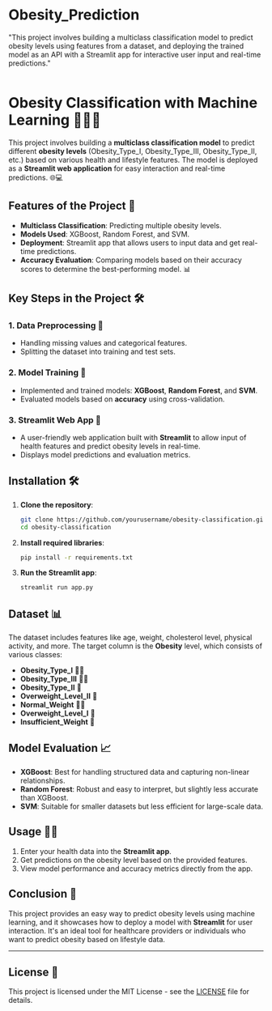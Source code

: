 # Obesity_Prediction
"This project involves building a multiclass classification model to predict obesity levels using features from a dataset, and deploying the trained model as an API with a Streamlit app for interactive user input and real-time predictions."

<img src="">

# Obesity Classification with Machine Learning 🧑‍⚕️🍏

This project involves building a **multiclass classification model** to predict different **obesity levels** (Obesity_Type_I, Obesity_Type_III, Obesity_Type_II, etc.) based on various health and lifestyle features. The model is deployed as a **Streamlit web application** for easy interaction and real-time predictions. 🌐💻

## Features of the Project 🚀

- **Multiclass Classification**: Predicting multiple obesity levels.
- **Models Used**: XGBoost, Random Forest, and SVM.
- **Deployment**: Streamlit app that allows users to input data and get real-time predictions.
- **Accuracy Evaluation**: Comparing models based on their accuracy scores to determine the best-performing model. 📊

## Key Steps in the Project 🛠️

### 1. **Data Preprocessing** 🧹
   - Handling missing values and categorical features.
   - Splitting the dataset into training and test sets.

### 2. **Model Training** 🧠
   - Implemented and trained models: **XGBoost**, **Random Forest**, and **SVM**.
   - Evaluated models based on **accuracy** using cross-validation.

### 3. **Streamlit Web App** 📱
   - A user-friendly web application built with **Streamlit** to allow input of health features and predict obesity levels in real-time.
   - Displays model predictions and evaluation metrics.

## Installation 🛠️

1. **Clone the repository**:
    ```bash
    git clone https://github.com/yourusername/obesity-classification.git
    cd obesity-classification
    ```

2. **Install required libraries**:
    ```bash
    pip install -r requirements.txt
    ```

3. **Run the Streamlit app**:
    ```bash
    streamlit run app.py
    ```

## Dataset 📊

The dataset includes features like age, weight, cholesterol level, physical activity, and more. The target column is the **Obesity** level, which consists of various classes:

- **Obesity_Type_I** 🏋️‍♂️
- **Obesity_Type_III** 🏋️‍♀️
- **Obesity_Type_II** 🍔
- **Overweight_Level_II** 🥗
- **Normal_Weight** 🏃‍♂️
- **Overweight_Level_I** 🥑
- **Insufficient_Weight** 🍏

## Model Evaluation 📈

- **XGBoost**: Best for handling structured data and capturing non-linear relationships.
- **Random Forest**: Robust and easy to interpret, but slightly less accurate than XGBoost.
- **SVM**: Suitable for smaller datasets but less efficient for large-scale data.

## Usage 👨‍💻

1. Enter your health data into the **Streamlit app**.
2. Get predictions on the obesity level based on the provided features.
3. View model performance and accuracy metrics directly from the app.

## Conclusion 🎯

This project provides an easy way to predict obesity levels using machine learning, and it showcases how to deploy a model with **Streamlit** for user interaction. It's an ideal tool for healthcare providers or individuals who want to predict obesity based on lifestyle data. 

---

## License 📜

This project is licensed under the MIT License - see the [LICENSE](LICENSE) file for details.

